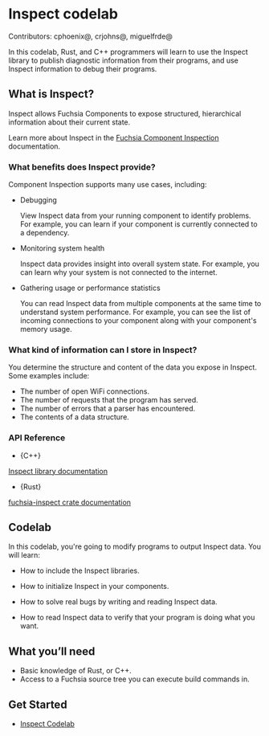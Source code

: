 # Inspect codelab

Contributors: cphoenix@, crjohns@, miguelfrde@

In this codelab, Rust, and C++ programmers will learn to use the Inspect
library to publish diagnostic information from their programs, and use Inspect
information to debug their programs.

## What is Inspect?

Inspect allows Fuchsia Components to expose structured, hierarchical
information about their current state.

Learn more about Inspect in the [Fuchsia Component Inspection](/docs/development/diagnostics/inspect/README.md)
documentation.

### What benefits does Inspect provide?

Component Inspection supports many use cases, including:

* Debugging

  View Inspect data from your running component to identify
  problems. For example, you can learn if your component is currently
  connected to a dependency.

* Monitoring system health

  Inspect data provides insight into overall system state. For example,
  you can learn why your system is not connected to the internet.

* Gathering usage or performance statistics

  You can read Inspect data from multiple components at the same time
  to understand system performance. For example, you can see the list
  of incoming connections to your component along with your component's
  memory usage.

### What kind of information can I store in Inspect?

You determine the structure and content of the data you expose in
Inspect. Some examples include:

* The number of open WiFi connections.
* The number of requests that the program has served.
* The number of errors that a parser has encountered.
* The contents of a data structure.

### API Reference

* {C++}

[Inspect library documentation](/sdk/lib/sys/inspect/cpp/component.h)

* {Rust}

[fuchsia-inspect crate documentation](https://fuchsia-docs.firebaseapp.com/rust/fuchsia_inspect/index.html)


## Codelab

In this codelab, you're going to modify programs to output Inspect data.
You will learn:

* How to include the Inspect libraries.

* How to initialize Inspect in your components.

* How to solve real bugs by writing and reading Inspect data.

* How to read Inspect data to verify that your program is doing what you want.

## What you’ll need

* Basic knowledge of Rust, or C++.
* Access to a Fuchsia source tree you can execute build commands in.

## Get Started

- [Inspect Codelab](codelab.md)

